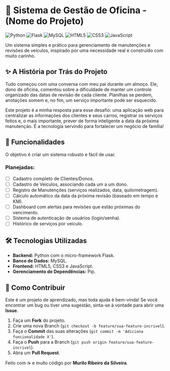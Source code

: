 # 🚗 Sistema de Gestão de Oficina - (Nome do Projeto)

![Python](https://img.shields.io/badge/Python-3776AB?style=for-the-badge&logo=python&logoColor=white)
![Flask](https://img.shields.io/badge/Flask-000000?style=for-the-badge&logo=flask&logoColor=white)
![MySQL](https://img.shields.io/badge/MySQL-4479A1?style=for-the-badge&logo=mysql&logoColor=white)
![HTML5](https://img.shields.io/badge/HTML5-E34F26?style=for-the-badge&logo=html5&logoColor=white)
![CSS3](https://img.shields.io/badge/CSS3-1572B6?style=for-the-badge&logo=css3&logoColor=white)
![JavaScript](https://img.shields.io/badge/JavaScript-F7DF1E?style=for-the-badge&logo=javascript&logoColor=black)

Um sistema simples e prático para gerenciamento de manutenções e revisões de veículos, inspirado por uma necessidade real e construído com muito carinho.

## ✨ A História por Trás do Projeto

Tudo começou com uma conversa com meu pai durante um almoço. Ele, dono de oficina, comentou sobre a dificuldade de manter um controle organizado das datas de revisão de cada cliente. Planilhas se perdem, anotações somem e, no fim, um serviço importante pode ser esquecido.

Este projeto é a minha resposta para esse desafio: uma aplicação web para centralizar as informações dos clientes e seus carros, registrar os serviços feitos e, o mais importante, prever de forma inteligente a data da próxima manutenção. É a tecnologia servindo para fortalecer um negócio de família!

## 🚀 Funcionalidades

O objetivo é criar um sistema robusto e fácil de usar.

### Planejadas:
- [ ] Cadastro completo de Clientes/Donos.
- [ ] Cadastro de Veículos, associando cada um a um dono.
- [ ] Registro de Manutenções (serviços realizados, data, quilometragem).
- [ ] Cálculo automático da data da próxima revisão (baseado em tempo e KM).
- [ ] Dashboard com alertas para revisões que estão próximas do vencimento.
- [ ] Sistema de autenticação de usuários (login/senha).
- [ ] Histórico de serviços por veículo.

## 🛠️ Tecnologias Utilizadas

* **Backend:** Python com o micro-framework Flask.
* **Banco de Dados:** MySQL.
* **Frontend:** HTML5, CSS3 e JavaScript.
* **Gerenciamento de Dependências:** Pip.

## 🤝 Como Contribuir

Este é um projeto de aprendizado, mas toda ajuda é bem-vinda! Se você encontrar um bug ou tiver uma sugestão, sinta-se à vontade para abrir uma **Issue**.

1.  Faça um **Fork** do projeto.
2.  Crie uma nova Branch (`git checkout -b feature/sua-feature-incrivel`).
3.  Faça o **Commit** das suas alterações (`git commit -m 'Adiciona funcionalidade X'`).
4.  Faça o **Push** para a Branch (`git push origin feature/sua-feature-incrivel`).
5.  Abra um **Pull Request**.

Feito com ☕ e muito código por **Murilo Ribeiro da Silveira**.
